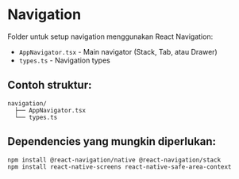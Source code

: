 # Navigation

Folder untuk setup navigation menggunakan React Navigation:

- `AppNavigator.tsx` - Main navigator (Stack, Tab, atau Drawer)
- `types.ts` - Navigation types

## Contoh struktur:
```
navigation/
  ├── AppNavigator.tsx
  └── types.ts
```

## Dependencies yang mungkin diperlukan:
```bash
npm install @react-navigation/native @react-navigation/stack
npm install react-native-screens react-native-safe-area-context
```
